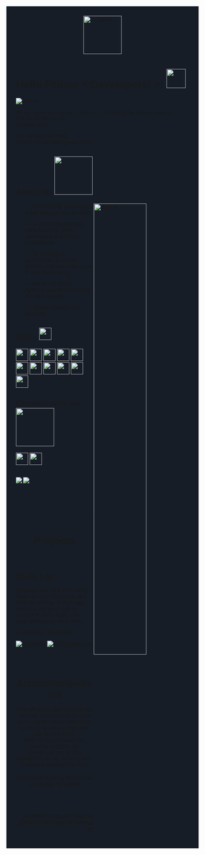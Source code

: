
<div style="background-color: #161d27; padding: 25px; font-family: arial"> 
  <div align="center">
    <img width="100px" height = "100px" src="https://sergal.org/mirror/assets/img/Arch_Logo.png" alt="cover" />
  </div>

  <h1> Hello Fellow < Developers/ >! <img src = "https://raw.githubusercontent.com/MartinHeinz/MartinHeinz/master/wave.gif" width = 50px> </h1>
  <p align='center'>

  ![visitors](https://visitor-badge.glitch.me/badge?page_id=ema4hhh.ema4hhh)

  </p>
  <div size='20px'> Hi! My name is Emanuel. Thank You for taking the time to view my GitHub Profile :smile: <br/>
    <b>Contact me!<b/> 
      <p>
        Tel: +57 316 4776583 <br/>
        E-mail: ema4hhh@gmail.com
      </p>
  </div>

  <h2> About Me <img src = "https://media0.giphy.com/media/KDDpcKigbfFpnejZs6/giphy.gif?cid=ecf05e47oy6f4zjs8g1qoiystc56cu7r9tb8a1fe76e05oty&rid=giphy.gif" width = 100px></h2>

  <img width="55%" align="right" alt="Github" src="https://raw.githubusercontent.com/onimur/.github/master/.resources/git-header.svg" />


  - 🔭 I’m currently working on small projects on my own

  - 🌱 I’m currently learning Data Science, Web developing & Artificial intelligence 

  - 👯 I’m looking to collaborate on Open source projects, web apps & app developing 

  - 💬 Talk to me about Python, JavaScript, Linux & Open Source 

  - 📣 I speak english and spanish

  <h2> Skills <img src = "https://media2.giphy.com/media/QssGEmpkyEOhBCb7e1/giphy.gif?cid=ecf05e47a0n3gi1bfqntqmob8g9aid1oyj2wr3ds3mg700bl&rid=giphy.gif" width = 32px> </h2>
  <a href= https://www.python.org > <img width ='32px' src ='https://raw.githubusercontent.com/rahulbanerjee26/githubAboutMeGenerator/main/icons/python.svg'> </a>
  <a href= https://reactjs.org > <img width ='32px' src ='https://raw.githubusercontent.com/rahulbanerjee26/githubAboutMeGenerator/main/icons/reactjs.svg'> </a>
  <a href= https://www.javascript.com > <img width ='32px' src ='https://raw.githubusercontent.com/rahulbanerjee26/githubAboutMeGenerator/main/icons/javascript.svg'> </a>
  <a><img width= "32px" src = "https://www.smith-consulting.com/portals/0/Images/DNN-Store/css.png"/></a>
  <a><img width= "32px" src = "https://clipground.com/images/html5-logo-2.png"/></a>
  <a href= nodejs.org > <img width ='32px' src ='https://raw.githubusercontent.com/rahulbanerjee26/githubAboutMeGenerator/main/icons/nodejs.svg'> </a>
  <a href= https://redux.js.org > <img width ='32px' src ='https://raw.githubusercontent.com/rahulbanerjee26/githubAboutMeGenerator/main/icons/redux.svg'> </a>
  <a href= https://www.postgresql.org > <img width ='32px' src ='https://raw.githubusercontent.com/rahulbanerjee26/githubAboutMeGenerator/main/icons/postgresql.svg'> </a>
  <a href= https://www.linux.org > <img width ='32px' src ='https://raw.githubusercontent.com/rahulbanerjee26/githubAboutMeGenerator/main/icons/linux.svg'> </a>
  <a href= http://expressjs.com > <img width ='32px' src ='https://raw.githubusercontent.com/rahulbanerjee26/githubAboutMeGenerator/main/icons/express.svg'> </a>
  <a href= https://mui.com/getting-started/installation/ > <img width = "32px" src = "https://brandeps.com/logo-download/M/Material-UI-logo-vector-01.svg"></a>


  <h2> Connect with me <img src='https://raw.githubusercontent.com/ShahriarShafin/ShahriarShafin/main/Assets/handshake.gif' width="100px"> </h2>
  <a href = 'https://www.github.com/ema4hhh'> <img width = '32px' align= 'center' src="https://raw.githubusercontent.com/rahulbanerjee26/githubAboutMeGenerator/main/icons/github.svg"/></a>
  <a href = "https://www.linkedin.com/in/emanuel-castaño-cardona-5502a0233/"><img width = '32px' align= 'center' src="https://raw.githubusercontent.com/rahulbanerjee26/githubAboutMeGenerator/main/icons/linked-in-alt.svg"/></a>

  <br>
  <br>
  <br>

  <a>
    <img align="left" src="https://github-readme-stats.vercel.app/api?username=ema4hhh&count_private=true&show_icons=true&theme=github_dark&line_height=30&custom_title=My%20Github%20Stats" />
  </a>
  <a>
    <img align="center" src="https://github-readme-stats.vercel.app/api/top-langs/?username=ema4hhh&theme=github_dark&line_height=30&custom_title=Top%20Languages&layout=compact"
  </a>

  <br>
  <br>
  <br>
  <br>
  <br>
  <br>

  ****
  
  <h1 align="center">Projects</h1>
  <br>

  ## <a href="https://github.com/ema4hhh/To-do-list">To-do List</a>
  <p>Development of a SPA using React for the Front-end and CSS for styling. In this app you can put your task to complete them later, usin local storage to save them.</p>

  ✔ Web-site: <a href="ema4hhh.github.io/To-do-list/">To-do List</a>
  <br/>
  
  [![codigoflv](https://github-readme-stats.vercel.app/api/pin/?username=ema4hhh&repo=codigoflv&theme=github_dark)]()
  [![AiVirtualMouse](https://github-readme-stats.vercel.app/api/pin/?username=ema4hhh&repo=AiVirtualMouse&theme=github_dark)](https://github.com/ema4hhh/AiVirtualMouse)

  <br>
  <br>

  <h1 align="center" style="font-size: 25px">Acknowledgements</h1>
  <p align="center" style="font-size: 14px">First off all I'd like to thank my parents, beacause they were who helped me to reach this point, they were supported me all this time.<br/>
  Now I'd like to thank my teacher <a href="https://github.com/andresf2448/andresf2448">Andres</a>, he introduced me to this wonderful world, without him, I probably wouldn't be here.

  <br>

  <h4 align="center">Thanks for thaking the time of reviewing my profile<h4>

  <br>
  <br>
  <br>
  <footer align='right'>README made with help of <a href='https://github.com/rahulbanerjee26/githubProfileReadmeGenerator'>githubProfileReadmeGenerator</a> </footer>
</div>
